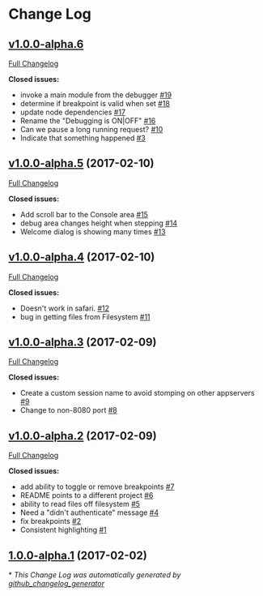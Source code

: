 # Change Log

## [v1.0.0-alpha.6](https://github.com/paxtonhare/marklogic-debugger/tree/v1.0.0-alpha.6)

[Full Changelog](https://github.com/paxtonhare/marklogic-debugger/compare/v1.0.0-alpha.5...v1.0.0-alpha.6)

**Closed issues:**

- invoke a main module from the debugger [\#19](https://github.com/paxtonhare/marklogic-debugger/issues/19)
- determine if breakpoint is valid when set [\#18](https://github.com/paxtonhare/marklogic-debugger/issues/18)
- update node dependencies [\#17](https://github.com/paxtonhare/marklogic-debugger/issues/17)
- Rename the "Debugging is ON|OFF" [\#16](https://github.com/paxtonhare/marklogic-debugger/issues/16)
- Can we pause a long running request? [\#10](https://github.com/paxtonhare/marklogic-debugger/issues/10)
- Indicate that something happened [\#3](https://github.com/paxtonhare/marklogic-debugger/issues/3)

## [v1.0.0-alpha.5](https://github.com/paxtonhare/marklogic-debugger/tree/v1.0.0-alpha.5) (2017-02-10)
[Full Changelog](https://github.com/paxtonhare/marklogic-debugger/compare/v1.0.0-alpha.4...v1.0.0-alpha.5)

**Closed issues:**

- Add scroll bar to the Console area [\#15](https://github.com/paxtonhare/marklogic-debugger/issues/15)
- debug area changes height when stepping [\#14](https://github.com/paxtonhare/marklogic-debugger/issues/14)
- Welcome dialog is showing many times [\#13](https://github.com/paxtonhare/marklogic-debugger/issues/13)

## [v1.0.0-alpha.4](https://github.com/paxtonhare/marklogic-debugger/tree/v1.0.0-alpha.4) (2017-02-10)
[Full Changelog](https://github.com/paxtonhare/marklogic-debugger/compare/v1.0.0-alpha.3...v1.0.0-alpha.4)

**Closed issues:**

- Doesn't work in safari. [\#12](https://github.com/paxtonhare/marklogic-debugger/issues/12)
- bug in getting files from Filesystem [\#11](https://github.com/paxtonhare/marklogic-debugger/issues/11)

## [v1.0.0-alpha.3](https://github.com/paxtonhare/marklogic-debugger/tree/v1.0.0-alpha.3) (2017-02-09)
[Full Changelog](https://github.com/paxtonhare/marklogic-debugger/compare/v1.0.0-alpha.2...v1.0.0-alpha.3)

**Closed issues:**

- Create a custom session name to avoid stomping on other appservers [\#9](https://github.com/paxtonhare/marklogic-debugger/issues/9)
- Change to non-8080 port [\#8](https://github.com/paxtonhare/marklogic-debugger/issues/8)

## [v1.0.0-alpha.2](https://github.com/paxtonhare/marklogic-debugger/tree/v1.0.0-alpha.2) (2017-02-09)
[Full Changelog](https://github.com/paxtonhare/marklogic-debugger/compare/1.0.0-alpha.1...v1.0.0-alpha.2)

**Closed issues:**

- add ability to toggle or remove breakpoints [\#7](https://github.com/paxtonhare/marklogic-debugger/issues/7)
- README points to a different project [\#6](https://github.com/paxtonhare/marklogic-debugger/issues/6)
- ability to read files off filesystem [\#5](https://github.com/paxtonhare/marklogic-debugger/issues/5)
- Need a "didn't authenticate" message [\#4](https://github.com/paxtonhare/marklogic-debugger/issues/4)
- fix breakpoints [\#2](https://github.com/paxtonhare/marklogic-debugger/issues/2)
- Consistent highlighting [\#1](https://github.com/paxtonhare/marklogic-debugger/issues/1)

## [1.0.0-alpha.1](https://github.com/paxtonhare/marklogic-debugger/tree/1.0.0-alpha.1) (2017-02-02)


\* *This Change Log was automatically generated by [github_changelog_generator](https://github.com/skywinder/Github-Changelog-Generator)*
